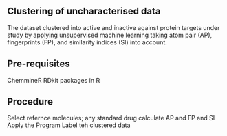 ## Clustering of uncharacterised data
The dataset clustered into active and inactive against protein targets under study by applying unsupervised machine learning taking atom pair (AP), fingerprints (FP), and similarity indices (SI) into account. 

## Pre-requisites 
ChemmineR 
RDkit  packages in R

## Procedure
Select refernce molecules; any standard drug
calculate AP and FP and SI
Apply the Program
Label teh clustered data
